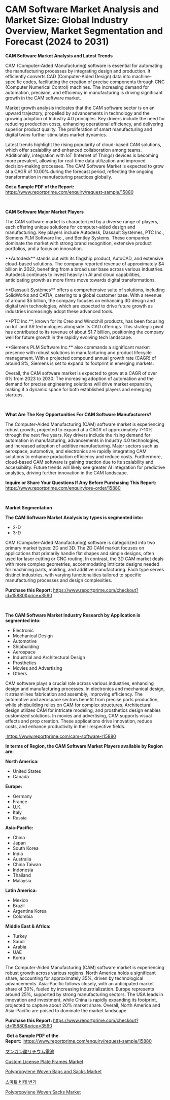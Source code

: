 <p><h1>CAM Software Market Analysis and Market Size: Global Industry Overview, Market Segmentation and Forecast (2024 to 2031)</h1></p><p><strong>CAM Software Market Analysis and Latest Trends</strong></p>
<p><p>CAM (Computer-Aided Manufacturing) software is essential for automating the manufacturing processes by integrating design and production. It efficiently converts CAD (Computer-Aided Design) data into machine-specific codes, facilitating the creation of precise components through CNC (Computer Numerical Control) machines. The increasing demand for automation, precision, and efficiency in manufacturing is driving significant growth in the CAM software market.</p><p>Market growth analysis indicates that the CAM software sector is on an upward trajectory, propelled by advancements in technology and the growing adoption of Industry 4.0 principles. Key drivers include the need for reducing production costs, enhancing operational efficiency, and delivering superior product quality. The proliferation of smart manufacturing and digital twins further stimulates market dynamics.</p><p>Latest trends highlight the rising popularity of cloud-based CAM solutions, which offer scalability and enhanced collaboration among teams. Additionally, integration with IoT (Internet of Things) devices is becoming more prevalent, allowing for real-time data utilization and improved decision-making processes. The CAM Software Market is expected to grow at a CAGR of 10.00% during the forecast period, reflecting the ongoing transformation in manufacturing practices globally.</p></p>
<p><strong>Get a Sample PDF of the Report:&nbsp;</strong> <a href="https://www.reportprime.com/enquiry/request-sample/15880">https://www.reportprime.com/enquiry/request-sample/15880</a></p>
<p>&nbsp;</p>
<p><strong>CAM Software Major Market Players</strong></p>
<p><p>The CAM software market is characterized by a diverse range of players, each offering unique solutions for computer-aided design and manufacturing. Key players include Autodesk, Dassault Systèmes, PTC Inc., Siemens PLM Software Inc., and Bentley Systems. These companies dominate the market with strong brand recognition, extensive product portfolios, and a focus on innovation.</p><p>**Autodesk** stands out with its flagship product, AutoCAD, and extensive cloud-based solutions. The company reported revenue of approximately $4 billion in 2022, benefiting from a broad user base across various industries. Autodesk continues to invest heavily in AI and cloud capabilities, anticipating growth as more firms move towards digital transformations.</p><p>**Dassault Systèmes** offers a comprehensive suite of solutions, including SolidWorks and CATIA, catering to a global customer base. With a revenue of around $5 billion, the company focuses on enhancing 3D design and digital twin technologies, which are expected to drive future growth as industries increasingly adopt these advanced tools.</p><p>**PTC Inc.**, known for its Creo and Windchill products, has been focusing on IoT and AR technologies alongside its CAD offerings. This strategic pivot has contributed to its revenue of about $1.7 billion, positioning the company well for future growth in the rapidly evolving tech landscape.</p><p>**Siemens PLM Software Inc.** also commands a significant market presence with robust solutions in manufacturing and product lifecycle management. With a projected compound annual growth rate (CAGR) of around 8%, Siemens is set to expand its footprint in emerging markets.</p><p>Overall, the CAM software market is expected to grow at a CAGR of over 6% from 2023 to 2030. The increasing adoption of automation and the demand for precise engineering solutions will drive market expansion, making it a dynamic space for both established players and emerging startups.</p></p>
<p>&nbsp;</p>
<p><strong>What Are The Key Opportunities For CAM Software Manufacturers?</strong></p>
<p><p>The Computer-Aided Manufacturing (CAM) software market is experiencing robust growth, projected to expand at a CAGR of approximately 7-10% through the next five years. Key drivers include the rising demand for automation in manufacturing, advancements in Industry 4.0 technologies, and increased adoption of additive manufacturing. Major sectors such as aerospace, automotive, and electronics are rapidly integrating CAM solutions to enhance production efficiency and reduce costs. Furthermore, cloud-based CAM software is gaining traction due to its scalability and accessibility. Future trends will likely see greater AI integration for predictive analytics, driving further innovation in the CAM landscape.</p></p>
<p><strong>Inquire or Share Your Questions If Any Before Purchasing This Report:</strong> <a href="https://www.reportprime.com/enquiry/pre-order/15880">https://www.reportprime.com/enquiry/pre-order/15880</a></p>
<p>&nbsp;</p>
<p><strong>Market Segmentation</strong></p>
<p><strong>The CAM Software Market Analysis by types is segmented into:</strong></p>
<p><ul><li>2-D</li><li>3-D</li></ul></p>
<p><p>CAM (Computer-Aided Manufacturing) software is categorized into two primary market types: 2D and 3D. The 2D CAM market focuses on applications that primarily handle flat shapes and simple designs, often used for laser cutting or CNC routing. In contrast, the 3D CAM market deals with more complex geometries, accommodating intricate designs needed for machining parts, molding, and additive manufacturing. Each type serves distinct industries, with varying functionalities tailored to specific manufacturing processes and design complexities.</p></p>
<p><strong>Purchase this Report:&nbsp;</strong><a href="https://www.reportprime.com/checkout?id=15880&price=3590">https://www.reportprime.com/checkout?id=15880&price=3590</a></p>
<p>&nbsp;</p>
<p><strong>The CAM Software Market Industry Research by Application is segmented into:</strong></p>
<p><ul><li>Electronic</li><li>Mechanical Design</li><li>Automotive</li><li>Shipbuilding</li><li>Aerospace</li><li>Industrial and Architectural Design</li><li>Prosthetics</li><li>Movies and Advertising</li><li>Others</li></ul></p>
<p><p>CAM software plays a crucial role across various industries, enhancing design and manufacturing processes. In electronics and mechanical design, it streamlines fabrication and assembly, improving efficiency. The automotive and aerospace sectors benefit from precise parts production, while shipbuilding relies on CAM for complex structures. Architectural design utilizes CAM for intricate modeling, and prosthetics design enables customized solutions. In movies and advertising, CAM supports visual effects and prop creation. These applications drive innovation, reduce costs, and enhance productivity in their respective fields.</p></p>
<p><a href="https://www.reportprime.com/cam-software-r15880">&nbsp;https://www.reportprime.com/cam-software-r15880</a></p>
<p><strong>In terms of Region, the CAM Software Market Players available by Region are:</strong></p>
<p>
    <p> <strong> North America: </strong>
        <ul>
            <li>United States</li>
            <li>Canada</li>
        </ul>
        </p> 
    <p> <strong> Europe: </strong>
        <ul>
            <li>Germany</li>
            <li>France</li>
            <li>U.K.</li>
            <li>Italy</li>
            <li>Russia</li>
        </ul>
        </p> 
    <p> <strong> Asia-Pacific: </strong>
        <ul>
            <li>China</li>
            <li>Japan</li>
            <li>South Korea</li>
            <li>India</li>
            <li>Australia</li>
            <li>China Taiwan</li>
            <li>Indonesia</li>
            <li>Thailand</li>
            <li>Malaysia</li>
        </ul>
        </p> 
    <p> <strong> Latin America: </strong>
        <ul>
            <li>Mexico</li>
            <li>Brazil</li>
            <li>Argentina Korea</li>
            <li>Colombia</li>
        </ul>
        </p> 
    <p> <strong> Middle East & Africa: </strong>
        <ul>
            <li>Turkey</li>
            <li>Saudi</li>
            <li>Arabia</li>
            <li>UAE</li>
            <li>Korea</li>
        </ul>
    </p>
    </p>
<p><p>The Computer-Aided Manufacturing (CAM) software market is experiencing robust growth across various regions. North America holds a significant share, accounting for approximately 35%, driven by technological advancements. Asia-Pacific follows closely, with an anticipated market share of 30%, fueled by increasing industrialization. Europe represents around 25%, supported by strong manufacturing sectors. The USA leads in innovation and investment, while China is rapidly expanding its footprint, projected to capture about 20% market share. Overall, North America and Asia-Pacific are poised to dominate the market landscape.</p></p>
<p><strong>Purchase this Report: </strong><a href="https://www.reportprime.com/checkout?id=15880&price=3590">https://www.reportprime.com/checkout?id=15880&price=3590</a></p>
<p>&nbsp;<strong>Get a Sample PDF of the Report:&nbsp;&nbsp;</strong><a href="https://www.reportprime.com/enquiry/request-sample/15880">https://www.reportprime.com/enquiry/request-sample/15880</a></p>
<p><strong></strong></p>
<p><p><a href="https://medium.com/@cleogerhold_78164/%E3%83%AA%E3%83%81%E3%82%A6%E3%83%A0%E3%83%9E%E3%83%B3%E3%82%AC%E3%83%B3%E9%85%B8%E5%8C%96%E7%89%A9%E3%83%90%E3%83%83%E3%83%86%E3%83%AA%E3%83%BC%E5%B8%82%E5%A0%B4%E3%81%AE%E5%B8%82%E5%A0%B4%E5%8B%95%E5%90%91%E3%81%A8%E5%9C%B0%E5%9F%9F%E5%88%86%E6%9E%90-2024%E5%B9%B4%E3%81%8B%E3%82%892031%E5%B9%B4%E3%81%AE%E4%BA%88%E6%B8%AC-01cba275bbf2?postPublishedType=initial">マンガン酸リチウム電池</a></p><p><a href="https://issuu.com/reportprime-2/docs/custom-license-plate-frames-market-_1200c31cf4798d">Custom License Plate Frames Market</a></p><p><a href="https://www.linkedin.com/pulse/comprehensive-look-product-type-laminated-polypropylene-woven-o7bce?trackingId=aTLoi140TQGRCIHA7pYlDA%3D%3D">Polypropylene Woven Bags and Sacks Market</a></p><p><a href="https://medium.com/@mark_mc_nulty87/%EC%8A%A4%EB%A7%88%ED%8A%B8-%EB%B9%84%EB%8D%B0-%EB%B3%80%EA%B8%B0-%EC%8B%9C%ED%8A%B8-%EC%8B%9C%EC%9E%A5-%EA%B8%80%EB%A1%9C%EB%B2%8C-%EC%8B%9C%EC%9E%A5-%EC%A0%90%EC%9C%A0%EC%9C%A8-%EB%B0%8F-%EC%88%9C%EC%9C%84-%EC%A0%84%EC%B2%B4-%ED%8C%90%EB%A7%A4-%EB%B0%8F-%EC%88%98%EC%9A%94-%EC%98%88%EC%B8%A1-2024-2031-a4a7fb136681">스마트 비데 변기</a></p><p><a href="https://www.linkedin.com/pulse/global-polypropylene-woven-sacks-market-size-trends-analysis-zliee?trackingId=NQhDAbh1TL6g7POWj5wNrQ%3D%3D">Polypropylene Woven Sacks Market</a></p></p>